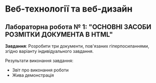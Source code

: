 # Веб-технології та веб-дизайн
## Лабораторна робота № 1:  "ОСНОВНІ ЗАСОБИ РОЗМІТКИ ДОКУМЕНТА В HTML"

**Завдання**: Розробити три документи, пов'язаних гіперпосиланнями, згідно варіанту індивідуального завдання.

Результати виконання завдання:
* Звіт про виконання роботи
* Жива демонстрація


